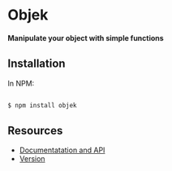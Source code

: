 # Objek

#### Manipulate your object with simple functions

## Installation

In NPM:

```bash

$ npm install objek

```

## Resources

- [Documentatation and API](/API.md)
- [Version](/CHANGELOG.md)

